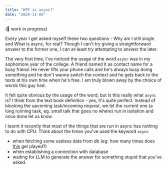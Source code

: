 ```yaml
---
title: "WTF is async?"
date: "2024-11-05"
---
```


(🚧 work in progress)

Every year I get asked myself these two questions - Why am I still single and What is async, for real? Though I can't try giving a straightforward answer to the former one, I can at-least try attempting to answer the later.

The very first time, I've noticed the usage of the word `async` was in my sophomore year of the college. A friend named it as contact name for a busy friend. He never lifts your phone calls and he's always busy doing something and he don't wanna switch the context and he gets back to the texts at his own time when he's free. I am truly blown away by the choice of words this guy had.

It felt quite obvious by the usage of the word, but is this really what `async` is? I think from the text book definition - yes, it's quite perfect. Instead of blocking the upcoming task/incoming request, we let the current one (a long running task, eg. small talk that goes no where) run in isolation and once done let us know.

I learnt it recently that most of the things that are run in async has nothing to do with CPU. Think about the times you've used the keyword `async`

- when fetching some useless data from db (eg: how many times does [this](https://www.youtube.com/watch?v=dQw4w9WgXcQ&ab_channel=RickAstley) get played?)
- when establishing a connection with database
- waiting for LLM to generate the answer for something stupid that you've asked.
